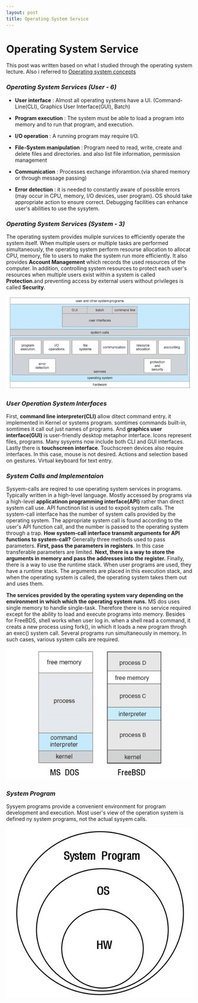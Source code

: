 ```yaml
---
layout: post
title: Operating System Service
---
```


# Operating System Service
This post was written based on what I studied through the operating system lecture. Also i referred to <a href="https://www.google.com/search?ei=tKpHYPPcJ9vr-Qa66om4Bg&q=Operating+System+Concepts&oq=Operating+System+Concepts&gs_lcp=Cgdnd3Mtd2l6EAMyCggAELEDEIMBEEMyAggAMgIIADICCAAyAggAMgIIADICCAAyAggAMgIIADICCAA6BwgAELADEBM6CQgAELADEB4QEzoLCAAQsAMQCBAeEBNQ7MwHWOzMB2CT0wdoAXAAeACAAZ8BiAGgApIBAzAuMpgBAKABAqABAaoBB2d3cy13aXrIAQrAAQE&sclient=gws-wiz&ved=0ahUKEwjzhozk2KPvAhXbdd4KHTp1AmcQ4dUDCA0&uact=5">Operating system concepts</a>

### *Operating System Services (User - 6)*
- **User interface** : Almost all operating systems have a UI. (Command-Line(CLI), Graphics User Interface(GUI), Batch)

- **Program execution** : The system must be able to load a program into memory and to run that program, and execution.

- **I/O operation** : A running program may require I/O.

- **File-System manipulation** : Program need to read, write, create and delete files and directories. and also list file information, permission management

- **Communication** : Processes exchange inforamtion.(via shared memory or through message passing)

- **Error detection** : it is needed to constantly aware of possible errors (may occur in CPU, memory, I/O devices, user program). OS should take appropriate action to ensure correct. Debugging facilities can enhance user's abilities to use the sysytem.

### *Operating System Services (System - 3)*
The operating system provides muliple survices to efficiently operate the system itself. When multiple users or multiple tasks are performed simultaneously, the operating system perform resourse allocation to allocat CPU, memory, file to users to make the system run more efficiently. It also provides **Account Management** which records the used resources of the computer. In addition, controlling system resources to protect each user's resources when multiple users exist within a system is called **Protection**.and preventing access by external users without privileges is called **Security**.

![image_1](/assets/images/OS_view.png)


### *User Operation System Interfaces*
First, **command line interpreter(CLI)** allow ditect command entry. it implemented in Kernel or systems program. somtimes commands built-in, somtimes it call out just names of programs. And **graphics user interface(GUI)** is user-friendly desktop metaphor interface. Icons represent files, programs.
Many sysyems now include both CLI and GUI interfaces. Lastly there is **touchscreen interface**. Touchscreen devices also require interfaces. In this case, mouse is not desired. Actions and selection based on gestures. Virtual keyboard for text entry.

### *System Calls and Implementaion*
Sysyem-calls are reqired to use operating system services in programs. Typically written in a high-level language. Mostly accessed by programs via a high-level **applicatinon programming interface(API)** rather than direct system call use. API functinon list is used to expoit system calls. The system-call interface has the number of system calls provided by the operating system. The appropriate system call is found according to the user's API function call, and the number is passed to the operating system through a trap. **How system-call interface transmit arguments for API functions to system-call?** Generally three methods used to pass parameters. **First, pass the parameters in registers**. In this case transferable parameters are limited. **Next, there is a way to store the arguments in memory and pass the addresses into the register.** Finally, there is a way to use the runtime stack. When user programs are used, they have a runtime stack. The arguments are placed in this execution stack, and when the operating system is called, the operating system takes them out and uses them.

**The services provided by the operating system vary depending on the environment in which which the operating system runs.** MS dos uses single memory to handle single-task. Therefore there is no service required except for the ability to load and execute programs into memory. Besides for FreeBDS, shell works when user log in. when a shell read a command, it creats a new process using fork(), in which it loads a new program throgh an exec() system call. Several programs run simultaneously in memory. In such cases, various system calls are required.

![image_2](/assets/images/MSDOS,FreeBSD.png)

### *System Program*
Sysyem programs provide a convenient environment for program development and execution. Most user's view of the operation system is defined ny system programs, not the actual sysyem calls.

![image_3](/assets/images/system_programs.png)